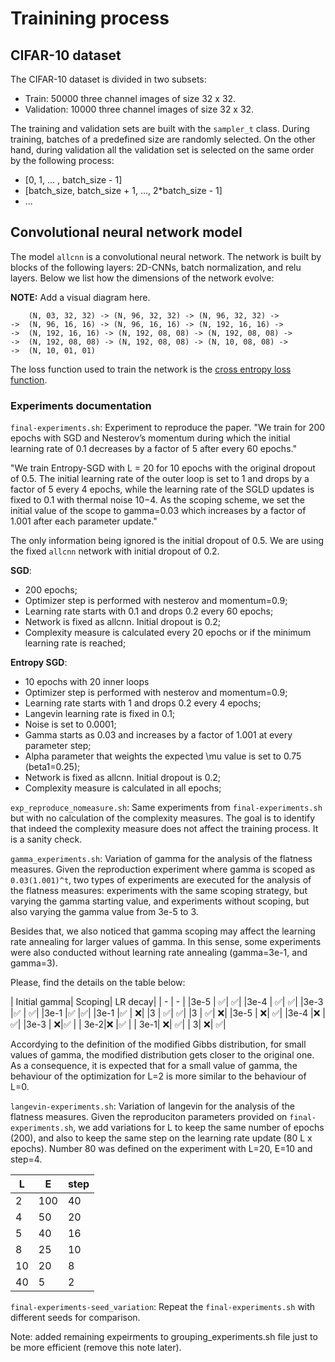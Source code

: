 # Trainining process

## CIFAR-10 dataset

The CIFAR-10 dataset is divided in two subsets:

* Train: 50000 three channel images of size 32 x 32.
* Validation: 10000 three channel images of size 32 x 32.

The training and validation sets are built with the `sampler_t` class. During training, batches of a predefined size are randomly selected. On the other hand, during validation all the validation set is selected on the same order by the following process:

* [0, 1, ... , batch\_size - 1]
* [batch\_size, batch\_size + 1, ..., 2*batch\_size - 1]
* ...

## Convolutional neural network model

The model `allcnn` is a convolutional neural network. The network is built by blocks of the following layers: 2D-CNNs, batch normalization, and relu layers. Below we list how the dimensions of the network evolve:

**NOTE:** Add a visual diagram here.

```
    (N, 03, 32, 32) -> (N, 96, 32, 32) -> (N, 96, 32, 32) ->
->  (N, 96, 16, 16) -> (N, 96, 16, 16) -> (N, 192, 16, 16) ->
->  (N, 192, 16, 16) -> (N, 192, 08, 08) -> (N, 192, 08, 08) ->
->  (N, 192, 08, 08) -> (N, 192, 08, 08) -> (N, 10, 08, 08) -> 
->  (N, 10, 01, 01)
```

The loss function used to train the network is the [cross entropy loss function](https://pytorch.org/docs/stable/generated/torch.nn.CrossEntropyLoss.html).

### Experiments documentation

`final-experiments.sh`: Experiment to reproduce the paper. "We train for 200 epochs with SGD and Nesterov’s momentum during which the initial learning rate of 0.1 decreases by a factor of 5 after every 60 epochs."

"We train Entropy-SGD with L = 20 for 10 epochs with the original dropout of 0.5. The initial learning rate of the outer loop is set to 1 and drops by a factor of 5 every 4 epochs, while the learning rate of the SGLD updates is fixed to 0.1 with thermal noise 10−4. As the scoping scheme, we set the initial value of the scope to gamma=0.03 which increases by a factor of 1.001 after each parameter update."

The only information being ignored is the initial dropout of 0.5. We are using the fixed `allcnn` network with initial dropout of 0.2.

**SGD**: 
- 200 epochs;
- Optimizer step is performed with nesterov and momentum=0.9;
- Learning rate starts with 0.1 and drops 0.2 every 60 epochs;
- Network is fixed as allcnn. Initial dropout is 0.2;
- Complexity measure is calculated every 20 epochs or if the minimum learning rate is reached;

**Entropy SGD**:
- 10 epochs with 20 inner loops
- Optimizer step is performed with nesterov and momentum=0.9;
- Learning rate starts with 1 and drops 0.2 every 4 epochs;
- Langevin learning rate is fixed in 0.1;
- Noise is set to 0.0001;
- Gamma starts as 0.03 and increases by a factor of 1.001 at every parameter step;
- Alpha parameter that weights the expected \mu value is set to 0.75 (beta1=0.25);
- Network is fixed as allcnn. Initial dropout is 0.2;
- Complexity measure is calculated in all epochs;

`exp_reproduce_nomeasure.sh`: Same experiments from `final-experiments.sh` but with no calculation of the complexity measures. The goal is to identify that indeed the complexity measure does not affect the training process. It is a sanity check.

`gamma_experiments.sh`: Variation of gamma for the analysis of the flatness measures. Given the reproduction experiment where gamma is scoped as `0.03(1.001)^t`, two types of experiments are executed for the analysis of the flatness measures: experiments with the same scoping strategy, but varying the gamma starting value, and experiments without scoping, but also varying the gamma value from 3e-5 to 3. 

Besides that, we also noticed that gamma scoping may affect the learning rate annealing for larger values of gamma. In this sense, some experiments were also conducted without learning rate annealing (gamma=3e-1, and gamma=3).

Please, find the details on the table below:

| Initial gamma| Scoping| LR decay|
| - | - |
|3e-5 | :white_check_mark:| :white_check_mark:|
|3e-4 | :white_check_mark:| :white_check_mark:|
|3e-3 |:white_check_mark: | :white_check_mark:|
|3e-1 |:white_check_mark: |:white_check_mark:|
|3e-1 |:white_check_mark: | :x:|
|3 | :white_check_mark:| :white_check_mark:| 
|3 | :white_check_mark:| :x:| 
|3e-5 | :x:| :white_check_mark:|
|3e-4 |:x: | :white_check_mark:|
|3e-3 | :x:|:white_check_mark: |
| 3e-2|:x: |:white_check_mark: |
| 3e-1| :x:| :white_check_mark:|
| 3| :x:| :white_check_mark:|

Accordying to the definition of the modified Gibbs distribution, for small values of gamma, the modified distribution gets closer to the original one. As a consequence, it is expected that for a small value of gamma, the behaviour of the optimization for L=2 is more similar to the behaviour of L=0.

`langevin-experiments.sh`: Variation of langevin for the analysis of the flatness measures. Given the reproduciton parameters provided on `final-experiments.sh`, we add variations for L to keep the same number of epochs (200), and also to keep the same step on the learning rate update (80 L x epochs). Number 80 was defined on the experiment with L=20, E=10 and step=4. 

| L| E| step|
| - | - | - |
|2 | 100| 40 |
|4| 50| 20|
|5 |40 | 16 |
| 8| 25| 10|
|10 |20 | 8|
|40 | 5 | 2| 

`final-experiments-seed_variation`: Repeat the `final-experiments.sh` with different seeds for comparison.

Note: added remaining expeirments to grouping_experiments.sh file just to be more efficient (remove this note later).
